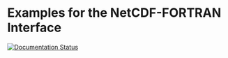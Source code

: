 # Examples for the NetCDF-FORTRAN Interface

[![Documentation Status](https://readthedocs.org/projects/netcdf-fortran-guide/badge/?version=latest)](https://netcdf-fortran-guide.readthedocs.io/en/latest/?badge=latest)

